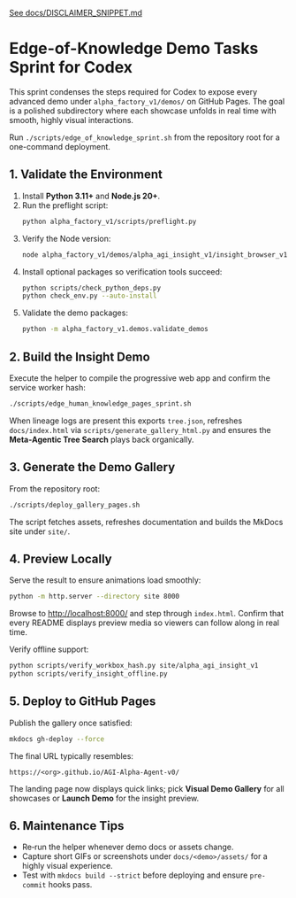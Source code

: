 [See docs/DISCLAIMER_SNIPPET.md](../docs/DISCLAIMER_SNIPPET.md)

# Edge-of-Knowledge Demo Tasks Sprint for Codex

This sprint condenses the steps required for Codex to expose every advanced demo under `alpha_factory_v1/demos/` on GitHub Pages. The goal is a polished subdirectory where each showcase unfolds in real time with smooth, highly visual interactions.

Run `./scripts/edge_of_knowledge_sprint.sh` from the repository root for a one-command deployment.

## 1. Validate the Environment
1. Install **Python 3.11+** and **Node.js 20+**.
2. Run the preflight script:
   ```bash
   python alpha_factory_v1/scripts/preflight.py
3. Verify the Node version:
   ```bash
   node alpha_factory_v1/demos/alpha_agi_insight_v1/insight_browser_v1/build/version_check.js
4. Install optional packages so verification tools succeed:
   ```bash
   python scripts/check_python_deps.py
   python check_env.py --auto-install
   ```
5. Validate the demo packages:
   ```bash
   python -m alpha_factory_v1.demos.validate_demos
   ```

## 2. Build the Insight Demo
Execute the helper to compile the progressive web app and confirm the service worker hash:
```bash
./scripts/edge_human_knowledge_pages_sprint.sh
```
When lineage logs are present this exports `tree.json`, refreshes
`docs/index.html` via `scripts/generate_gallery_html.py` and ensures the
**Meta‑Agentic Tree Search** plays back organically.

## 3. Generate the Demo Gallery
From the repository root:
```bash
./scripts/deploy_gallery_pages.sh
```
The script fetches assets, refreshes documentation and builds the MkDocs site under `site/`.

## 4. Preview Locally
Serve the result to ensure animations load smoothly:
```bash
python -m http.server --directory site 8000
```
Browse to <http://localhost:8000/> and step through `index.html`. Confirm that every README displays preview media so viewers can follow along in real time.

Verify offline support:
```bash
python scripts/verify_workbox_hash.py site/alpha_agi_insight_v1
python scripts/verify_insight_offline.py
```

## 5. Deploy to GitHub Pages
Publish the gallery once satisfied:
```bash
mkdocs gh-deploy --force
```
The final URL typically resembles:
```
https://<org>.github.io/AGI-Alpha-Agent-v0/
```
The landing page now displays quick links; pick **Visual Demo Gallery** for all showcases or **Launch Demo** for the insight preview.

## 6. Maintenance Tips
- Re‑run the helper whenever demo docs or assets change.
- Capture short GIFs or screenshots under `docs/<demo>/assets/` for a highly visual experience.
- Test with `mkdocs build --strict` before deploying and ensure `pre-commit` hooks pass.
